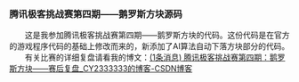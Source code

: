 ### 腾讯极客挑战赛第四期——鹅罗斯方块源码<br>
&emsp;&emsp;这是我参加腾讯极客挑战赛第四期——鹅罗斯方块的代码。这份代码是在官方的游戏程序代码的基础上修改而来的，新添加了AI算法自动下落方块部分的代码。<br>
&emsp;&emsp;有关比赛的详细复盘请看我的博文：[(1条消息) 腾讯极客挑战赛第四期：鹅罗斯方块——赛后复盘_CY2333333的博客-CSDN博客](https://blog.csdn.net/CY2333333/article/details/119705673?spm=1001.2014.3001.5501)
